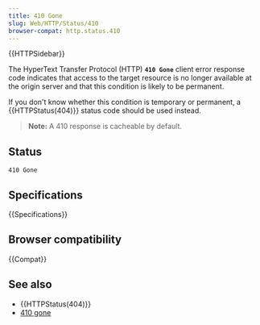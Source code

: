 ```yaml
---
title: 410 Gone
slug: Web/HTTP/Status/410
browser-compat: http.status.410
---
```


{{HTTPSidebar}}

The HyperText Transfer Protocol (HTTP) **`410 Gone`** client error response code indicates that access to the target resource is no longer available at the origin server and that this condition is likely to be permanent.

If you don't know whether this condition is temporary or permanent, a {{HTTPStatus(404)}} status code should be used instead.

> **Note:** A 410 response is cacheable by default.

## Status

```http
410 Gone
```

## Specifications

{{Specifications}}

## Browser compatibility

{{Compat}}

## See also

- {{HTTPStatus(404)}}
- [410 gone](https://web.archive.org/web/20220705190318/https://www.exai.com/blog/410-gone-client-error)
